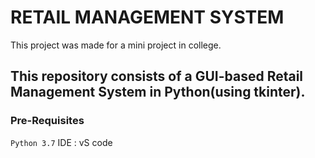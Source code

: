 # RETAIL MANAGEMENT SYSTEM

This project was made for a mini project in college.

## This repository consists of a GUI-based Retail Management System in Python(using tkinter). 

### Pre-Requisites
`Python 3.7`
IDE : vS code


